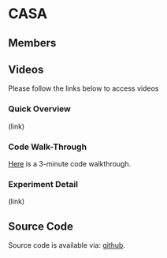 # CASA

## Members

## Videos
Please follow the links below to access videos

### Quick Overview
(link)
### Code Walk-Through 
[Here](https://drive.google.com/file/d/1kJW_JT9ePeztvR4b3kW1C3PrTd3VkP2c/view?usp=share_link) is a 3-minute code walkthrough.
### Experiment Detail
(link)

## Source Code
Source code is available via: [github](https://github.com/csu-hci-projects/SP23-Context-Awareness-Sound-Alerts).